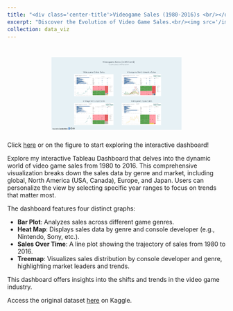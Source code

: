 ```yaml
---
title: "<div class='center-title'>Videogame Sales (1980-2016)s <br/></div>"
excerpt: "Discover the Evolution of Video Game Sales.<br/><img src='/images/dashboard-videogame_sales.png' style='width:30%; height:auto;'>"
collection: data_viz
---
```


<h1 align="center">
<a href="https://public.tableau.com/views/GlobalVideogameSales1980-2016/D-GL2_1">
  <img src="/images/dashboard-videogame_sales.png" alt="drawing" width="300"/>
</a>
</h1>

Click [here](https://public.tableau.com/views/GlobalVideogameSales1980-2016/D-GL2_1) or on the figure to start exploring the interactive dashboard!

Explore my interactive Tableau Dashboard that delves into the dynamic world of video game sales from 1980 to 2016. This comprehensive visualization breaks down the sales data by genre and market, including global, North America (USA, Canada), Europe, and Japan. Users can personalize the view by selecting specific year ranges to focus on trends that matter most.

The dashboard features four distinct graphs:

- **Bar Plot**: Analyzes sales across different game genres.
- **Heat Map**: Displays sales data by genre and console developer (e.g., Nintendo, Sony, etc.).
- **Sales Over Time**: A line plot showing the trajectory of sales from 1980 to 2016.
- **Treemap**: Visualizes sales distribution by console developer and genre, highlighting market leaders and trends.

This dashboard offers insights into the shifts and trends in the video game industry.

Access the original dataset [here](https://www.kaggle.com/datasets/thedevastator/global-video-game-sales/data) on Kaggle.
